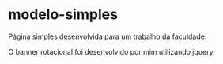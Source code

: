 ﻿modelo-simples
==============

Página simples desenvolvida para um trabalho da faculdade.

O banner rotacional foi desenvolvido por mim utilizando jquery.